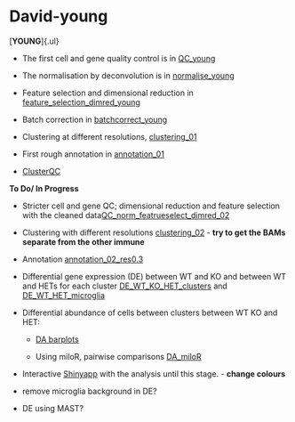 # David-young

[**YOUNG**]{.ul}

-   The first cell and gene quality control is in [QC_young](src/QC_01_young_jpriller)

-   The normalisation by deconvolution is in [normalise_young](src/normalise_01_young_jpriller)

-   Feature selection and dimensional reduction in [feature_selection_dimred_young](src/feature_selection_dimred_01_young_jpriller)

-   Batch correction in [batchcorrect_young](src/batchcorrect_young_jpriller)

-   Clustering at different resolutions, [clustering_01](src/clustering_01_young_jpriller)

-  First rough annotation in [annotation_01](src/annotation_01_young_jpriller) 

- [ClusterQC](src/cluster_QC_01_young_jpriller) 


**To Do/ In Progress**
-  Stricter cell and gene QC; dimensional reduction and feature selection with the cleaned data[QC_norm_featrueselect_dimred_02](src/QC_norm_featureselect_dimred_02)

-  Clustering with different resolutions [clustering_02](src/clustering_02_young_jpriller_stop) - **try to get the BAMs separate from the other immune**

-  Annotation [annotation_02_res0.3](src/annotation_02_young_jpriller_stop)

-  Differential gene expression (DE) between WT and KO and between WT and HETs for each cluster [DE_WT_KO_HET_clusters](src/DE_WT_KO_HET_clusters_young_jpriller_stop) and [DE_WT_HET_microglia](src/DE_WT_HET_microglia_edgeR_stop)

-   Differential abundance of cells between clusters between WT KO and HET:

    -   [DA barplots](src/DA_barplots_young_jpriller_stop)


    -   Using miloR, pairwise comparisons [DA_miloR](src/DA_miloR_young_jpriller_stop)
 

 -   Interactive [Shinyapp](https://annawilliams.shinyapps.io/shinyApp_jpriller) with the analysis until this stage. - **change colours**
 
- remove microglia background in DE?

-  DE using MAST? 
